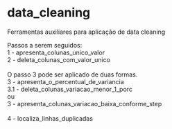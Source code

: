 # data_cleaning
Ferramentas auxiliares para aplicação de data cleaning

Passos a serem seguidos:</br>
1 - apresenta_colunas_unico_valor</br>
2 - deleta_colunas_com_valor_unico</br>
</br>
O passo 3 pode ser aplicado de duas formas.</br>
3 - apresenta_o_percentual_de_variancia</br>
3.1 - deleta_colunas_variacao_menor_1_porc</br>
ou </br>
3 - apresenta_colunas_variacao_baixa_conforme_step</br>
</br>
4 - localiza_linhas_duplicadas</br>
